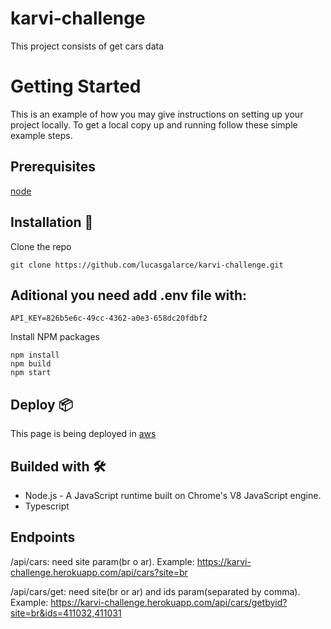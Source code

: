 # karvi-challenge

This project consists of get cars data

# Getting Started

This is an example of how you may give instructions on setting up your project locally. To get a local copy up and running follow these simple example steps.

## Prerequisites

[node](https://nodejs.org/es/)

## Installation 🔧

Clone the repo

```
git clone https://github.com/lucasgalarce/karvi-challenge.git
```

## Aditional you need add .env file with:
```
API_KEY=826b5e6c-49cc-4362-a0e3-658dc20fdbf2
```

Install NPM packages

```
npm install
npm build
npm start
```

## Deploy 📦
This page is being deployed in [aws](https://karvi-challenge.herokuapp.com/api/cars?site=br)

## Builded with 🛠️
* Node.js - A JavaScript runtime built on Chrome's V8 JavaScript engine.
* Typescript

## Endpoints

/api/cars: need site param(br o ar). Example: https://karvi-challenge.herokuapp.com/api/cars?site=br

/api/cars/get: need site(br or ar) and ids param(separated by comma). Example: https://karvi-challenge.herokuapp.com/api/cars/getbyid?site=br&ids=411032,411031